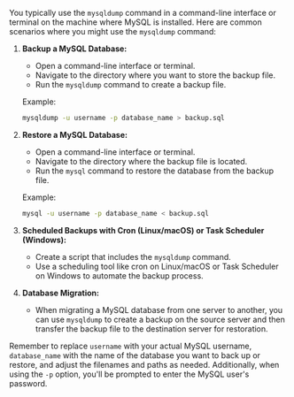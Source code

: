 You typically use the `mysqldump` command in a command-line interface or terminal on the machine where MySQL is installed. Here are common scenarios where you might use the `mysqldump` command:

1. **Backup a MySQL Database:**
   - Open a command-line interface or terminal.
   - Navigate to the directory where you want to store the backup file.
   - Run the `mysqldump` command to create a backup file.

   Example:
   ```bash
   mysqldump -u username -p database_name > backup.sql
   ```

2. **Restore a MySQL Database:**
   - Open a command-line interface or terminal.
   - Navigate to the directory where the backup file is located.
   - Run the `mysql` command to restore the database from the backup file.

   Example:
   ```bash
   mysql -u username -p database_name < backup.sql
   ```

3. **Scheduled Backups with Cron (Linux/macOS) or Task Scheduler (Windows):**
   - Create a script that includes the `mysqldump` command.
   - Use a scheduling tool like cron on Linux/macOS or Task Scheduler on Windows to automate the backup process.

4. **Database Migration:**
   - When migrating a MySQL database from one server to another, you can use `mysqldump` to create a backup on the source server and then transfer the backup file to the destination server for restoration.

Remember to replace `username` with your actual MySQL username, `database_name` with the name of the database you want to back up or restore, and adjust the filenames and paths as needed. Additionally, when using the `-p` option, you'll be prompted to enter the MySQL user's password.